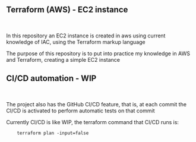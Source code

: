 ## Terraform (AWS) - EC2 instance

<br>

<p>In this repository an EC2 instance is created in aws using current knowledge of IAC, using the Terraform markup language</p>

<p>The purpose of this repository is to put into practice my knowledge in AWS and Terraform, creating a simple EC2 instance</p>

## CI/CD automation - WIP

<br>

<p>The project also has the GitHub CI/CD feature, that is, at each commit the CI/CD is activated to perform automatic tests on that commit</p>

<p>Currently CI/CD is like WIP, the terraform command that CI/CD runs is:</p>

```
    terraform plan -input=false
```